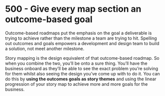 # 500 - Give every map section an outcome-based goal

Outcome-based roadmaps put the emphasis on the goal a deliverable is trying to achieve rather than the milestone a team are trying to hit. Spelling out outcomes and goals empowers a development and design team to build a solution, not meet another milestone.

Story mapping is the design equivalent of that outcome-based roadmap. So when you combine the two, youʼll be onto a sure thing. Youʼll have the business onboard as theyʼll be able to see the exact problem youʼre solving for them whilst also seeing the design youʼve come up with to do it. You can do this by **using the outcomes goals as story themes** and using the linear progression of your story map to achieve more and more goals for the business.
